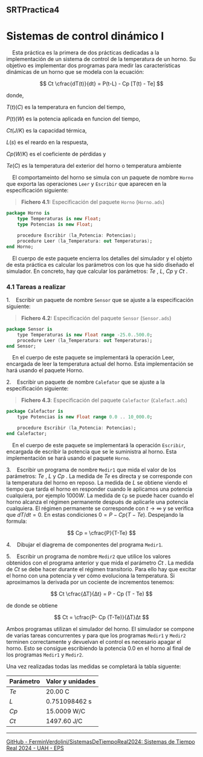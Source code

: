 ## SRTPractica4

# Sistemas de control dinámico I

    Esta práctica es la primera de dos prácticas dedicadas a la implementación de un sistema de control de la temperatura de un horno. Su objetivo es implementar dos programas para medir las características dinámicas de un horno que se modela con la ecuación:

$$
Ct \cfrac{dT(t)}{dt} = P(t-L) - Cp [T(t) - Te]
$$

donde,

$T(t) (C)$ es la temperatura en funcion del tiempo,

$P(t)(W)$ es la potencia aplicada en funcion del tiempo,

$Ct (J/K)$ es la capacidad térmica,

$L(s)$ es el reardo en la respuesta,

$Cp (W/K)$ es el coeficiente de pérdidas y

$Te (C)$ es la temperatura del exterior del horno o temperatura ambiente

    El comportameinto del horno se simula con un paquete de nombre `Horno` que exporta las operaciones `Leer` y `Escribir` que aparecen en la especificación siguiente:

> **Fichero 4.1:** Especificación del paquete `Horno` (`Horno.ads`)

```ada
package Horno is
    type Temperaturas is new Float;
    type Potencias is new Float;

    procedure Escribir (la_Potencia: Potencias);
    procedure Leer (la_Temperatura: out Temperaturas);
end Horno;
```

    El cuerpo de este paquete encierra los detalles del simulador y el objeto de esta práctica es calcular los parámetros con los que ha sido diseñado el simulador. En concreto, hay que calcular los parámetros: $Te$ , $L$, $Cp$ y $Ct$ .

### 4.1 Tareas a realizar

1.    Escribir un paquete de nombre `Sensor` que se ajuste a la especificación siguiente:

> **Fichero 4.2:** Especificación del paquete `Sensor` (`Sensor.ads`)

```ada
package Sensor is
    type Temperaturas is new Float range -25.0..500.0;
    procedure Leer (la_Temperatura: out Temperaturas);
end Sensor;
```

    En el cuerpo de este paquete se implementará la operación Leer, encargada de leer la temperatura actual del horno. Esta implementación se hará usando el paquete Horno.

2.    Escribir un paquete de nombre `Calefator` que se ajuste a la especificación siguiente:

> **Fichero 4.3**: Especificación del paquete `Calefactor` (`Calefact.ads`)

```ada
package Calefactor is
    type Potencias is new Float range 0.0 .. 10_000.0;

    procedure Escribir (la_Potencia: Potencias);
end Calefactor;
```

    En el cuerpo de este paquete se implementará la operación `Escribir`, encargada de escribir la potencia que se le suministra al horno. Esta implementación se hará usando el paquete `Horno`.

3.    Escribir un programa de nombre `Medir1` que mida el valor de los parámetros: $Te$ , $L$ y $Cp$ . La medida de $Te$ es directa y se corresponde con la temperatura del horno en reposo. La medida de $L$ se obtiene viendo el tiempo que tarda el horno en responder cuando le aplicamos una potencia cualquiera, por ejemplo $1000 W$. La medida de `Cp` se puede hacer cuando el horno alcanza el régimen permanente después de aplicarle una potencia cualquiera. El régimen permanente se corresponde con $t → ∞$ y se verifica que $dT /dt = 0$. En estas condiciones $0 = P − Cp (T − Te )$. Despejando la formula: 

$$
Cp = \cfrac{P}{T-Te}
$$

4.    Dibujar el diagrema de componentes del programa `Medir1`.

5.    Escribir un programa de nombre `Medir2` que utilice los valores obtenidos con el programa anterior y que mida el parámetro $Ct$ . La medida de $Ct$ se debe hacer durante el régimen transitorio. Para ello hay que excitar el horno con una potencia y ver cómo evoluciona la temperatura. Si aproximamos la derivada por un cociente de incrementos tenemos:

$$
Ct \cfrac{∆T}{∆t} = P - Cp (T - Te)
$$

de donde se obtiene

$$
Ct = \cfrac{P- Cp (T-Te)}{∆T}∆t 
$$

Ambos programas utilizan el simulador del horno. El simulador se compone de varias tareas concurrentes y para que los programas `Medir1` y `Medir2` terminen correctamente y devuelvan el control
es necesario apagar el horno. Esto se consigue escribiendo la potencia 0.0 en el horno al final de los programas `Medir1` y `Medir2`.

Una vez realizadas todas las medidas se completará la tabla siguente:

| Parámetro | Valor y unidades |
| --------- | ---------------- |
| $Te$      | 20.00 C          |
| $L$       | 0.751098462 s    |
| $Cp$      | 15.0009 W/C      |
| $Ct$      | 1497.60 J/C      |

---

[GitHub - FerminVerdolini/SistemasDeTiempoReal2024: Sistemas de Tiempo Real 2024 - UAH - EPS](https://github.com/FerminVerdolini/SistemasDeTiempoReal2024)
